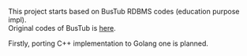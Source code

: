 This project starts based on BusTub RDBMS codes (education purpose impl).  
Original codes of BusTub is [here](https://github.com/cmu-db/bustub).
  
Firstly, porting C++ implementation to Golang one is planned.  
